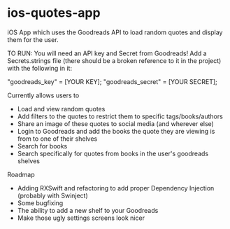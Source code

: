 # ios-quotes-app

iOS App which uses the Goodreads API to load random quotes and display them for the user.

TO RUN: You will need an API key and Secret from Goodreads! Add a Secrets.strings file (there should be a broken reference to it in the project) with the following in it:

"goodreads_key" = [YOUR KEY];
"goodreads_secret" = [YOUR SECRET];

Currently allows users to
- Load and view random quotes
- Add filters to the quotes to restrict them to specific tags/books/authors
- Share an image of these quotes to social media (and wherever else)
- Login to Goodreads and add the books the quote they are viewing is from to one of their shelves
- Search for books
- Search specifically for quotes from books in the user's goodreads shelves

Roadmap
- Adding RXSwift and refactoring to add proper Dependency Injection (probably with Swinject)
- Some bugfixing
- The ability to add a new shelf to your Goodreads
- Make those ugly settings screens look nicer
